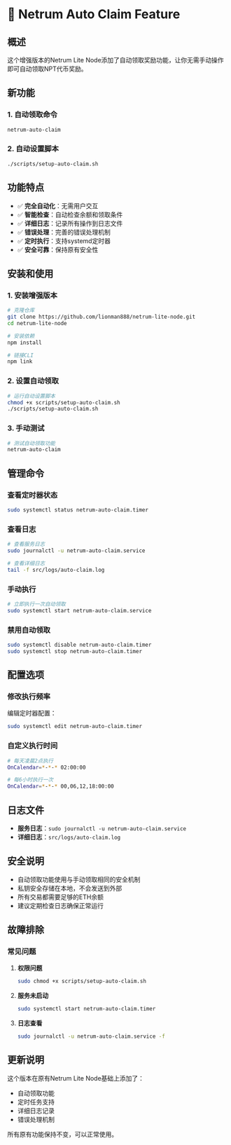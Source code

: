 # 🤖 Netrum Auto Claim Feature

## 概述

这个增强版本的Netrum Lite Node添加了自动领取奖励功能，让你无需手动操作即可自动领取NPT代币奖励。

## 新功能

### 1. 自动领取命令
```bash
netrum-auto-claim
```

### 2. 自动设置脚本
```bash
./scripts/setup-auto-claim.sh
```

## 功能特点

- ✅ **完全自动化**：无需用户交互
- ✅ **智能检查**：自动检查余额和领取条件
- ✅ **详细日志**：记录所有操作到日志文件
- ✅ **错误处理**：完善的错误处理机制
- ✅ **定时执行**：支持systemd定时器
- ✅ **安全可靠**：保持原有安全性

## 安装和使用

### 1. 安装增强版本
```bash
# 克隆仓库
git clone https://github.com/lionman888/netrum-lite-node.git
cd netrum-lite-node

# 安装依赖
npm install

# 链接CLI
npm link
```

### 2. 设置自动领取
```bash
# 运行自动设置脚本
chmod +x scripts/setup-auto-claim.sh
./scripts/setup-auto-claim.sh
```

### 3. 手动测试
```bash
# 测试自动领取功能
netrum-auto-claim
```

## 管理命令

### 查看定时器状态
```bash
sudo systemctl status netrum-auto-claim.timer
```

### 查看日志
```bash
# 查看服务日志
sudo journalctl -u netrum-auto-claim.service

# 查看详细日志
tail -f src/logs/auto-claim.log
```

### 手动执行
```bash
# 立即执行一次自动领取
sudo systemctl start netrum-auto-claim.service
```

### 禁用自动领取
```bash
sudo systemctl disable netrum-auto-claim.timer
sudo systemctl stop netrum-auto-claim.timer
```

## 配置选项

### 修改执行频率
编辑定时器配置：
```bash
sudo systemctl edit netrum-auto-claim.timer
```

### 自定义执行时间
```bash
# 每天凌晨2点执行
OnCalendar=*-*-* 02:00:00

# 每6小时执行一次
OnCalendar=*-*-* 00,06,12,18:00:00
```

## 日志文件

- **服务日志**：`sudo journalctl -u netrum-auto-claim.service`
- **详细日志**：`src/logs/auto-claim.log`

## 安全说明

- 自动领取功能使用与手动领取相同的安全机制
- 私钥安全存储在本地，不会发送到外部
- 所有交易都需要足够的ETH余额
- 建议定期检查日志确保正常运行

## 故障排除

### 常见问题

1. **权限问题**
   ```bash
   sudo chmod +x scripts/setup-auto-claim.sh
   ```

2. **服务未启动**
   ```bash
   sudo systemctl start netrum-auto-claim.timer
   ```

3. **日志查看**
   ```bash
   sudo journalctl -u netrum-auto-claim.service -f
   ```

## 更新说明

这个版本在原有Netrum Lite Node基础上添加了：
- 自动领取功能
- 定时任务支持
- 详细日志记录
- 错误处理机制

所有原有功能保持不变，可以正常使用。

